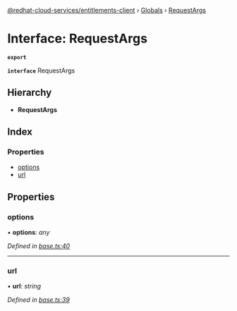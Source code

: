 [@redhat-cloud-services/entitlements-client](../README.md) › [Globals](../globals.md) › [RequestArgs](requestargs.md)

# Interface: RequestArgs

**`export`** 

**`interface`** RequestArgs

## Hierarchy

* **RequestArgs**

## Index

### Properties

* [options](requestargs.md#options)
* [url](requestargs.md#url)

## Properties

###  options

• **options**: *any*

*Defined in [base.ts:40](https://github.com/RedHatInsights/javascript-clients.gi/blob/master/packages/entitlements/base.ts#L40)*

___

###  url

• **url**: *string*

*Defined in [base.ts:39](https://github.com/RedHatInsights/javascript-clients.gi/blob/master/packages/entitlements/base.ts#L39)*
